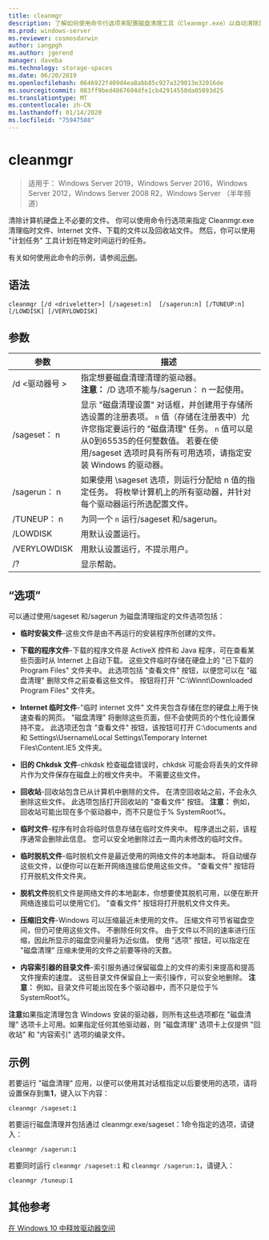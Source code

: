 ```yaml
---
title: cleanmgr
description: 了解如何使用命令行选项来配置磁盘清理工具（Cleanmgr.exe）以自动清除某些文件。
ms.prod: windows-server
ms.reviewer: cosmosdarwin
author: iangpgh
ms.author: jgerend
manager: daveba
ms.technology: storage-spaces
ms.date: 06/20/2019
ms.openlocfilehash: 0646922f409d4ea8abb85c927a329013e32016de
ms.sourcegitcommit: 083ff9bed4867604dfe1cb42914550da05093d25
ms.translationtype: MT
ms.contentlocale: zh-CN
ms.lasthandoff: 01/14/2020
ms.locfileid: "75947588"
---
```

# <a name="cleanmgr"></a>cleanmgr

> 适用于： Windows Server 2019，Windows Server 2016，Windows Server 2012，Windows Server 2008 R2，Windows Server （半年频道）

清除计算机硬盘上不必要的文件。 你可以使用命令行选项来指定 Cleanmgr.exe 清理临时文件、Internet 文件、下载的文件以及回收站文件。 然后，你可以使用 "计划任务" 工具计划在特定时间运行的任务。

有关如何使用此命令的示例，请参阅[示例](#examples)。

## <a name="syntax"></a>语法

```
cleanmgr [/d <driveletter>] [/sageset:n]  [/sagerun:n] [/TUNEUP:n] [/LOWDISK] [/VERYLOWDISK]
```

## <a name="parameters"></a>参数

|      参数      |    描述     |
| ------------------- | ------------------ |
|  /d \<驱动器号 >          | 指定想要磁盘清理清理的驱动器。<br>**注意：** /D 选项不能与/sagerun： n 一起使用。 |
| /sageset： n | 显示 "磁盘清理设置" 对话框，并创建用于存储所选设置的注册表项。 `n` 值（存储在注册表中）允许您指定要运行的 "磁盘清理" 任务。 `n` 值可以是从0到65535的任何整数值。 若要在使用/sageset 选项时具有所有可用选项，请指定安装 Windows 的驱动器。  |
|  /sagerun： n  |  如果使用 \sageset 选项，则运行分配给 n 值的指定任务。 将枚举计算机上的所有驱动器，并针对每个驱动器运行所选配置文件。           |
| /TUNEUP： n    | 为同一个 `n` 运行/sageset 和/sagerun。 |
| /LOWDISK     | 用默认设置运行。 |
| /VERYLOWDISK | 用默认设置运行，不提示用户。 |
| /?           | 显示帮助。 |

## <a name="options"></a>“选项”

可以通过使用/sageset 和/sagerun 为磁盘清理指定的文件选项包括：

- **临时安装文件**-这些文件是由不再运行的安装程序所创建的文件。

- **下载的程序文件**-下载的程序文件是 ActiveX 控件和 Java 程序，可在查看某些页面时从 Internet 上自动下载。 这些文件临时存储在硬盘上的 "已下载的 Program Files" 文件夹中。 此选项包括 "查看文件" 按钮，以便您可以在 "磁盘清理" 删除文件之前查看这些文件。 按钮将打开 "C:\Winnt\Downloaded Program Files" 文件夹。

- **Internet 临时文件**-"临时 internet 文件" 文件夹包含存储在您的硬盘上用于快速查看的网页。 "磁盘清理" 将删除这些页面，但不会使网页的个性化设置保持不变。 此选项还包含 "查看文件" 按钮，该按钮可打开 C:\documents and 和 Settings\Username\Local Settings\Temporary Internet Files\Content.IE5 文件夹。 

- **旧的 Chkdsk 文件**-chkdsk 检查磁盘错误时，chkdsk 可能会将丢失的文件碎片作为文件保存在磁盘上的根文件夹中。 不需要这些文件。

- **回收站**-回收站包含已从计算机中删除的文件。 在清空回收站之前，不会永久删除这些文件。 此选项包括打开回收站的 "查看文件" 按钮。 **注意：** 例如，回收站可能出现在多个驱动器中，而不只是位于% SystemRoot%。

- **临时文件**-程序有时会将临时信息存储在临时文件夹中。 程序退出之前，该程序通常会删除此信息。 您可以安全地删除过去一周内未修改的临时文件。

- **临时脱机文件**-临时脱机文件是最近使用的网络文件的本地副本。 将自动缓存这些文件，以便你可以在断开网络连接后使用这些文件。 "查看文件" 按钮将打开脱机文件文件夹。

- **脱机文件**脱机文件是网络文件的本地副本，你想要使其脱机可用，以便在断开网络连接后可以使用它们。 "查看文件" 按钮将打开脱机文件文件夹。

- **压缩旧文件**-Windows 可以压缩最近未使用的文件。 压缩文件可节省磁盘空间，但仍可使用这些文件。 不删除任何文件。 由于文件以不同的速率进行压缩，因此所显示的磁盘空间量将为近似值。 使用 "选项" 按钮，可以指定在 "磁盘清理" 压缩未使用的文件之前要等待的天数。

- **内容索引器的目录文件**-索引服务通过保留磁盘上的文件的索引来提高和提高文件搜索的速度。 这些目录文件保留自上一索引操作，可以安全地删除。 **注意：** 例如，目录文件可能出现在多个驱动器中，而不只是位于% SystemRoot%。

**注意**如果指定清理包含 Windows 安装的驱动器，则所有这些选项都在 "磁盘清理" 选项卡上可用。如果指定任何其他驱动器，则 "磁盘清理" 选项卡上仅提供 "回收站" 和 "内容索引" 选项的编录文件。 

## <a name="examples"></a>示例

若要运行 "磁盘清理" 应用，以便可以使用其对话框指定以后要使用的选项，请将设置保存到集**1**，键入以下内容：

```
cleanmgr /sageset:1
```

若要运行磁盘清理并包括通过 cleanmgr.exe/sageset：1命令指定的选项，请键入：

```
cleanmgr /sagerun:1
```

若要同时运行 ```cleanmgr /sageset:1``` 和 ```cleanmgr /sagerun:1```，请键入：

```
cleanmgr /tuneup:1
```

## <a name="additional-references"></a>其他参考

[在 Windows 10 中释放驱动器空间](https://support.microsoft.com/help/12425/windows-10-free-up-drive-space)
